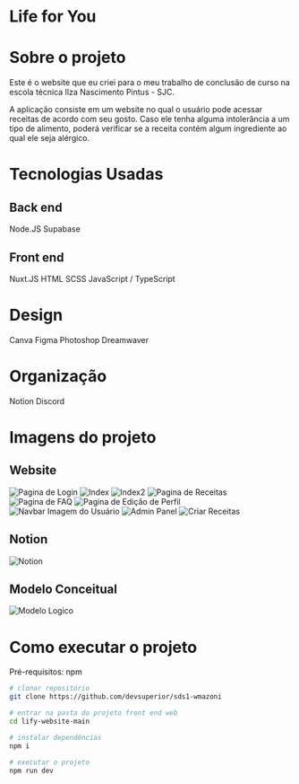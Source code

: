 # Life for You

# Sobre o projeto

Este é o website que eu criei para o meu trabalho de conclusão de curso na escola técnica Ilza Nascimento Pintus - SJC.

A aplicação consiste em um website no qual o usuário pode acessar receitas de acordo com seu gosto. Caso ele tenha alguma intolerância a um tipo de alimento, poderá verificar se a receita contém algum ingrediente ao qual ele seja alérgico.

# Tecnologias Usadas

## Back end
Node.JS
Supabase

## Front end
Nuxt.JS
HTML
SCSS
JavaScript / TypeScript

# Design
Canva
Figma
Photoshop
Dreamwaver

# Organização
Notion
Discord

# Imagens do projeto

## Website
![Pagina de Login](https://i.imgur.com/LnGRUMF.png)
![Index](https://i.imgur.com/DmL8GcB.png)
![Index2](https://i.imgur.com/k6kqWn9.png)
![Pagina de Receitas](https://i.imgur.com/5PrWYp3.png)
![Pagina de FAQ](https://i.imgur.com/JmPVDIK.png)
![Pagina de Edição de Perfil](https://i.imgur.com/4cd0bm2.png)
![Navbar Imagem do Usuário](https://i.imgur.com/JFiatQV.png)
![Admin Panel](https://i.imgur.com/fRx4anF.png)
![Criar Receitas](https://i.imgur.com/BE9F5rJ.png)

## Notion
![Notion](https://i.imgur.com/m1gIoEm.png)

## Modelo Conceitual
![Modelo Logico](https://i.imgur.com/sAyRdPB.png)

# Como executar o projeto

Pré-requisitos: npm

```bash
# clonar repositório
git clone https://github.com/devsuperior/sds1-wmazoni

# entrar na pasta do projeto front end web
cd lify-website-main

# instalar dependências
npm i

# executar o projeto
npm run dev
```
